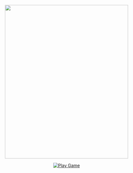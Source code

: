 <p align="center">
  <img src="https://private-user-images.githubusercontent.com/122410008/312427385-468eb406-17b7-48ff-974b-ea4cf839af65.png?jwt=eyJhbGciOiJIUzI1NiIsInR5cCI6IkpXVCJ9.eyJpc3MiOiJnaXRodWIuY29tIiwiYXVkIjoicmF3LmdpdGh1YnVzZXJjb250ZW50LmNvbSIsImtleSI6ImtleTUiLCJleHAiOjE3MTAzMjk5NjMsIm5iZiI6MTcxMDMyOTY2MywicGF0aCI6Ii8xMjI0MTAwMDgvMzEyNDI3Mzg1LTQ2OGViNDA2LTE3YjctNDhmZi05NzRiLWVhNGNmODM5YWY2NS5wbmc_WC1BbXotQWxnb3JpdGhtPUFXUzQtSE1BQy1TSEEyNTYmWC1BbXotQ3JlZGVudGlhbD1BS0lBVkNPRFlMU0E1M1BRSzRaQSUyRjIwMjQwMzEzJTJGdXMtZWFzdC0xJTJGczMlMkZhd3M0X3JlcXVlc3QmWC1BbXotRGF0ZT0yMDI0MDMxM1QxMTM0MjNaJlgtQW16LUV4cGlyZXM9MzAwJlgtQW16LVNpZ25hdHVyZT04MDlkNGIxMmNkNmNlZGFlMjAyMzdhODQwZTRkZGZhNWYwY2EyYmI2YTA4NGJkODYyMDlhZmY4MmQ1MzFlMTc0JlgtQW16LVNpZ25lZEhlYWRlcnM9aG9zdCZhY3Rvcl9pZD0wJmtleV9pZD0wJnJlcG9faWQ9MCJ9.OrtfZNMlYYw16RY7tqT6aGaTnY-ydRM7Kp3FDcxFUg0" width="400" height="500">
</p>

<p align="center">
  <a href="index.html">
    <img src="https://img.icons8.com/color/96/000000/play--v1.png" alt="Play Game">
  </a>
</p>

